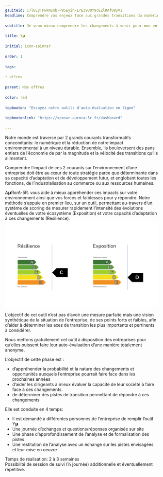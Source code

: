 ```yaml
---
gsuiteid: 17lGLyTPwkN2ob-P85Eyih-LrE39UUY9cEZlRAfO8yVI
headline: Comprendre vos enjeux face aux grandes transitions du numérique et de la soutenabilité environnementale 

subtitle: Je veux mieux comprendre les changements à venir pour mon entreprise et appréhender sa capacité d’adaptation.

title: Y𝝻

initial: icon-spinner

order: 1

tags:

- offres

parent: Nos offres

color: red

topbouton: "Essayez notre outils d'auto-évaluation en ligne"

topboutonlink: "https://xposur.aurora-5r.fr/dashboard"

---
```


Notre monde est traversé par 2 grands courants transformatifs concomitants: le numérique et la réduction de notre impact environnemental à un niveau durable. Ensemble, ils bouleversent des pans entiers de l’économie de par la magnitude et la vélocité des transitions qu’ils alimentent.

Comprendre l’impact de ces 2 courants sur l’environnement d’une entreprise doit être au cœur de toute stratégie parce que déterminante dans sa capacité d’adaptation et de développement futur, et englobant toutes les fonctions, de l’industrialisation au commerce ou aux ressources humaines.

A𝝻RorA-5R. vous aide à mieux appréhender ces impacts sur votre environnement ainsi que vos forces et faiblesses pour y répondre. Notre méthode s’appuie en premier lieu, sur un outil, permettant au-travers d’un système de scoring de mesurer rapidement l’intensité des évolutions éventuelles de votre écosystème (Exposition) et votre capacité d’adaptation à ces changements (Resilience).![](images/image1.png)

L’objectif de cet outil n’est pas d’avoir une mesure parfaite mais une vision synthétique de la situation de l’entreprise, de ses points forts et faibles, afin d’aider à déterminer les axes de transition les plus importants et pertinents à considérer.

Nous mettons gratuitement cet outil à disposition des entreprises pour qu’elles puissent faire leur auto-évaluation d’une manière totalement anonyme.

L’objectif de cette phase est :


* d’appréhender la probabilité et la nature des changements et opportunités auxquels l’entreprise pourrait faire face dans les prochaines années
* d’aider les dirigeants à mieux évaluer la capacité de leur société à faire face à ces changements.
* de déterminer des pistes de transition permettant de répondre à ces changements

Elle est conduite en 4 temps:


* Il est demandé à différentes personnes de l’entreprise de remplir l’outil Y𝝻 
* Une journée d’échanges et questions/réponses organisée sur site
* Une phase d’approfondissement de l’analyse et de formalisation des pistes
* Une restitution de l’analyse avec un échange sur les pistes envisagées et leur mise en oeuvre

Temps de réalisation: 2 à 3 semaines  
Possibilité de session de suivi (½ journée) additionnelle et éventuellement répétitive.

